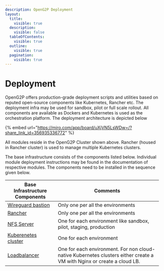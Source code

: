 ```yaml
---
description: OpenG2P Deployment
layout:
  title:
    visible: true
  description:
    visible: false
  tableOfContents:
    visible: true
  outline:
    visible: true
  pagination:
    visible: true
---
```


# Deployment

OpenG2P offers production-grade deployment scripts and utilities based on reputed open-source components like Kubernetes, Rancher etc. The deployment infra may be used for sandbox, pilot or full scale rollout. All components are available as Dockers and Kubernetes is used as the orchestration platform. The deployment architecture is depicted below

{% embed url="https://miro.com/app/board/uXjVN5LsWDw=/?share_link_id=356935336772" %}

All modules reside in the OpenG2P Cluster shown above.  Rancher (housed in Rancher cluster) is used to manage multiple Kubernetes clusters. &#x20;

The base infrastructure consists of the components listed below.  Individual module deployment instructions may be found in the documentation of respective modules. The components need to be installed in the sequence given below.&#x20;

| Base Infrastructure Components                              | Comments                                                                                                               |
| ----------------------------------------------------------- | ---------------------------------------------------------------------------------------------------------------------- |
| [Wireguard bastion](base-infrastructure/wireguard-bastion/) | Only one per all the environments                                                                                      |
| [Rancher](base-infrastructure/rancher.md)                   | Only one per all the environments                                                                                      |
| [NFS Server](base-infrastructure/nfs-server.md)             | One for each environment like sandbox, pilot, staging, production                                                      |
| [Kuberenetes cluster](base-infrastructure/cluster-setup.md) | One for each environment                                                                                               |
| [Loadbalancer](base-infrastructure/loadbalancer.md)         | One for each environment. For non cloud-native Kubernetes clusters either create a VM with Nginx or create a cloud LB. |
